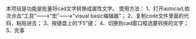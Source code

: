 本项目是功能是批量将cad文字转换成属性文字。
使用方法：
  1、打开autocad,依次点击“工具”--->“宏”--->"visual basic编辑器”；
  2、复制code文件里面的代码，粘贴进去；
  3、按键盘上的“F5”键；
  4、切换到cad窗口框选要转换的文字；
  5、完事
